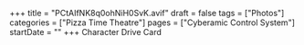 +++
title = "PCtAIfNK8q0ohNiH0SvK.avif"
draft = false
tags = ["Photos"]
categories = ["Pizza Time Theatre"]
pages = ["Cyberamic Control System"]
startDate = ""
+++
Character Drive Card
